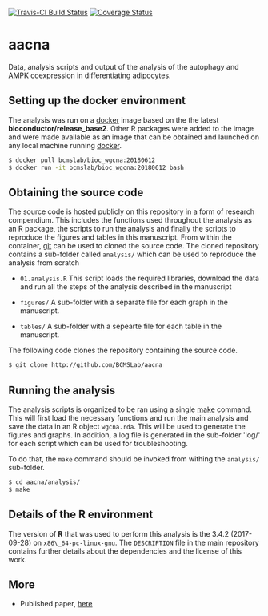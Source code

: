 [![Travis-CI Build Status](https://travis-ci.org/MahShaaban/aacna.svg?branch=master)](https://travis-ci.org/MahShaaban/aacna)
[![Coverage Status](https://img.shields.io/codecov/c/github/MahShaaban/aacna/master.svg)](https://codecov.io/github/MahShaaban/aacna?branch=master)

# aacna

Data, analysis scripts and output of the analysis of the autophagy and AMPK coexpression in differentiating adipocytes.

## Setting up the docker environment

The analysis was run on a [docker](https://hub.docker.com/r/bcmslab/bioc_wgcna/) image based on the the latest **bioconductor/release\_base2**. Other R packages were added to the image and were made available as an image that can be obtained and launched on any local machine running [docker](https://hub.docker.com/r/bcmslab/bioc_wgcna/).

```bash
$ docker pull bcmslab/bioc_wgcna:20180612
$ docker run -it bcmslab/bioc_wgcna:20180612 bash
```

## Obtaining the source code
The source code is hosted publicly on this repository in a form of research compendium. This includes the functions used throughout the analysis as an R package, the scripts to run the analysis and finally the scripts to reproduce the figures and tables in this manuscript. From within the container, [git](https://git-scm.com) can be used to cloned the source code. The cloned repository contains a sub-folder called `analysis/` which can be used to reproduce the analysis from scratch


* `01.analysis.R` This script loads the required libraries, download the data and run all the steps of the analysis described in the manuscript  

* `figures/` A sub-folder with a separate file for each graph in the manuscript.

* `tables/` A sub-folder with a sepearte file for each table in the manuscript. 

The following code clones the repository containing the source code.

```bash
$ git clone http://github.com/BCMSLab/aacna
```

## Running the analysis

The analysis scripts is organized to be ran using a single [make](https://www.gnu.org/software/make/) command. This will first load the necessary functions and run the main analysis and save the data in an R object `wgcna.rda`. This will be used to generate the figures and graphs. In addition, a log file is generated in the sub-folder 'log/' for each script which can be used for troubleshooting.

To do that, the `make` command should be invoked from withing the `analysis/` sub-folder.

```bash
$ cd aacna/analysis/
$ make
```

## Details of the R environment
The version of **R** that was used to perform this analysis is the 3.4.2 (2017-09-28) on `x86\_64-pc-linux-gnu`. The `DESCRIPTION` file in the main repository contains further details about the dependencies and the license of this work.

## More

* Published paper, [here](http://www.mdpi.com/1422-0067/19/6/1808/htm)
